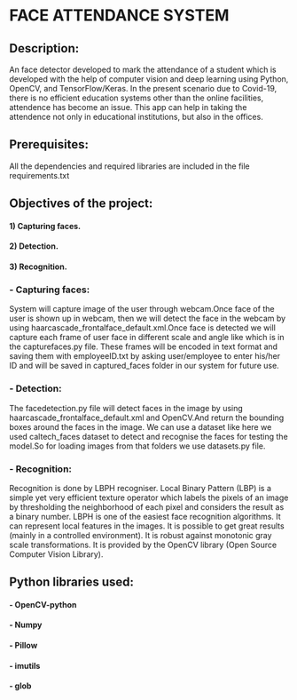 # FACE ATTENDANCE SYSTEM

## Description:
An face detector developed to mark the attendance of a student which is developed with the help of computer vision and deep learning using Python, OpenCV, and TensorFlow/Keras. In the present scenario due to Covid-19, there is no efficient education systems other than the online facilities, attendence has become an issue. This app can help in taking the attendence not only in educational institutions, but also in the offices.

## Prerequisites:
All the dependencies and required libraries are included in the file requirements.txt

## Objectives of the project:
#### 1) Capturing faces.
#### 2) Detection.
#### 3) Recognition.

### - Capturing faces:

System will capture image of the user through webcam.Once face of the user is shown up in webcam, then we will detect the face in the webcam by using haarcascade_frontalface_default.xml.Once face is detected we will capture each frame of user face in different scale and angle like which is in the capturefaces.py file.
These frames will be encoded in text format and saving them with employeeID.txt by asking user/employee to enter his/her ID and will be saved in captured_faces folder in our system for future use.

### - Detection:

The facedetection.py file will detect faces in the image by using haarcascade_frontalface_default.xml and OpenCV.And return the bounding boxes around the faces in the image.
We can use a dataset like here  we used caltech_faces dataset to detect and recognise the faces for testing the model.So for loading images from that folders we use datasets.py file.

### - Recognition:

Recognition is done by LBPH recogniser.
Local Binary Pattern (LBP) is a simple yet very efficient texture operator which labels the pixels of an image by thresholding the neighborhood of each pixel and considers the result as a binary number.
LBPH is one of the easiest face recognition algorithms. It can represent local features in the images. It is possible to get great results (mainly in a controlled environment). It is robust against monotonic gray scale transformations. It is provided by the OpenCV library (Open Source Computer Vision Library).

## Python libraries used:
#### - OpenCV-python
#### - Numpy
#### - Pillow
#### - imutils
#### - glob
